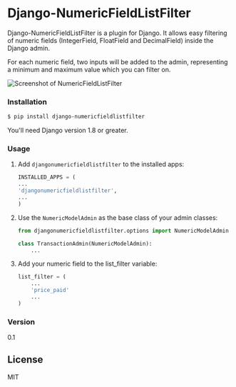 # Django-NumericFieldListFilter

Django-NumericFieldListFilter is a plugin for Django. It allows easy filtering of numeric fields (IntegerField, FloatField and DecimalField) inside the Django admin.

For each numeric field, two inputs will be added to the admin, representing a minimum and maximum value which you can filter on.

![Screenshot of NumericFieldListFilter](http://i.imgur.com/y6U9uCI.png)

### Installation

```sh
$ pip install django-numericfieldlistfilter
```

You'll need Django version 1.8 or greater.

### Usage
1. Add `djangonumericfieldlistfilter` to the installed apps:
    
    ```python
    INSTALLED_APPS = (
    ...
    'djangonumericfieldlistfilter',
    ...
    )
    ```
2. Use the `NumericModelAdmin` as the base class of your admin classes:
    ```python
    from djangonumericfieldlistfilter.options import NumericModelAdmin
    
    class TransactionAdmin(NumericModelAdmin):
        ...
    ```
3. Add your numeric field to the list_filter variable:

    ```python
    list_filter = (
        ...
        'price_paid'
        ...
    )
    ```

### Version
0.1

License
-------
MIT